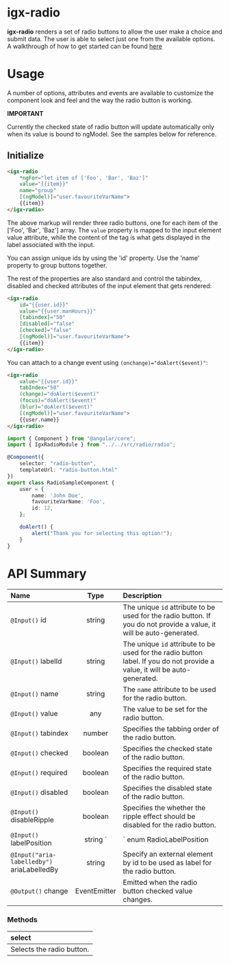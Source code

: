 # igx-radio

**igx-radio** renders a set of radio buttons to allow the user make a choice and submit data. The user is able to select just one from the available options.  
A walkthrough of how to get started can be found [here](https://www.infragistics.com/products/ignite-ui-angular/angular/components/radio_button.html)

# Usage

A number of options, attributes and events are available to customize the component look and feel and the way the radio button is working.

__IMPORTANT__

Currently the checked state of radio button will update automatically only when its value is bound to ngModel. See the samples below for reference.

## Initialize
```html
<igx-radio
    *ngFor="let item of ['Foo', 'Bar', 'Baz']"
    value="{{item}}"
    name="group"
    [(ngModel)]="user.favouriteVarName">
    {{item}}
</igx-radio>
```

The above markup will render three radio buttons, one for each item of the ['Foo', 'Bar', 'Baz'] array. The `value` property is mapped to the input element value attribute, while the content of the <igx-radio> tag is what gets displayed in the label associated with the input.

You can assign unique ids by using the 'id' property. Use the 'name' property to group buttons together.

The rest of the properties are also standard and control the tabindex, disabled and checked attributes of the input element that gets rendered:
```html
<igx-radio
    id="{{user.id}}"
    value="{{user.manHours}}"
    [tabindex]="50"
    [disabled]="false"
    [checked]="false"
    [(ngModel)]="user.favouriteVarName">
    {{item}}
</igx-radio>
```

You can attach to a change event using `(onchange)="doAlert($event)"`:

```html
<igx-radio
	value="{{user.id}}"
	tabIndex="50"
	(change)="doAlert($event)"
	(focus)="doAlert($event)"
	(blur)="doAlert($event)"
	[(ngModel)]="user.favouriteVarName">
	{{user.name}}
</igx-radio>
```

```typescript
import { Component } from "@angular/core";
import { IgxRadioModule } from "../../src/radio/radio";

@Component({
    selector: "radio-button",
    templateUrl: "radio-button.html"
})
export class RadioSampleComponent {
    user = {
        name: 'John Doe',
        favouriteVarName: 'Foo',
        id: 12,
    };

    doAlert() {
        alert("Thank you for selecting this option!");
    }
}
```

# API Summary
| Name   |      Type      |  Description |
|:----------|:-------------:|:------|
| `@Input()` id |    string   | The unique `id` attribute to be used for the radio button. If you do not provide a value, it will be auto-generated. |
| `@Input()` labelId |    string   | The unique `id` attribute to be used for the radio button label. If you do not provide a value, it will be auto-generated. |
| `@Input()` name |  string | The `name` attribute to be used for the radio button. |
| `@Input()` value | any | The value to be set for the radio button. |
| `@Input()` tabindex | number | Specifies the tabbing order of the radio button. |
| `@Input()` checked | boolean | Specifies the checked state of the radio button. |
| `@Input()` required | boolean | Specifies the required state of the radio button. |
| `@Input()` disabled | boolean | Specifies the disabled state of the radio button. |
| `@Input()` disableRipple | boolean | Specifies the whether the ripple effect should be disabled for the radio button. |
| `@Input()` labelPosition | string `|` enum RadioLabelPosition | Specifies the position of the text label relative to the radio button element. Possible values are "before" and "after". |
| `@Input("aria-labelledby")` ariaLabelledBy | string | Specify an external element by id to be used as label for the radio button. |
| `@Output()` change | EventEmitter<IChangeRadioEventArgs> | Emitted when the radio button checked value changes. |

### Methods

| select |
|:----------|
| Selects the radio button. |
